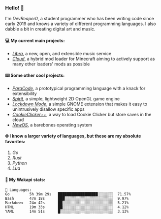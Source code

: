 ### Hello! 👋

I'm _DevReaper0_, a student programmer who has been writing code since early 2019 and knows a variety of different programming languages. I also dabble a bit in creating digital art and music.

#### 💻 My current main projects:

-   _[Libra](https://github.com/LibraMusic)_, a new, open, and extensible music service
-   _[Cloud](https://github.com/CloudLoaderMC/CloudLoader)_, a hybrid mod loader for Minecraft aiming to actively support as many other loaders' mods as possible

#### ⌨️ Some other cool projects:

-   _[ParaCode](https://github.com/ParaCodeLang/ParaCode)_, a prototypical programming language with a knack for extensibility
-   _[Spirit](https://gitlab.com/DevReaper0/SpiritEngine)_, a simple, lightweight 2D OpenGL game engine
-   _[Lockdown Mode](https://github.com/DevReaper0/GNOME-LockdownMode)_, a simple GNOME extension that makes it easy to unintrusively disallow specific apps
-   _[CookieClicker++](https://github.com/DevReaper0/CookieClickerPlusPlus)_, a way to load Cookie Clicker but store saves in the cloud
-   _[NewOS](https://github.com/DevReaper0/NewOS)_, a barebones operating system

#### 🌐 I know a larger variety of languages, but these are my absolute favorites:

1. _Go_
2. _Rust_
3. _Python_
4. _Lua_

#### 📡 My Wakapi stats:

```text
💾 Languages:
Go         5h 39m 29s   ██████████████████░░░░░░░  71.57%
Bash       47m 18s      ███░░░░░░░░░░░░░░░░░░░░░░  9.97%
Markdown   24m 42s      ██░░░░░░░░░░░░░░░░░░░░░░░  5.21%
HTML       19m 33s      ██░░░░░░░░░░░░░░░░░░░░░░░  4.12%
YAML       14m 51s      █░░░░░░░░░░░░░░░░░░░░░░░░  3.13%
```
